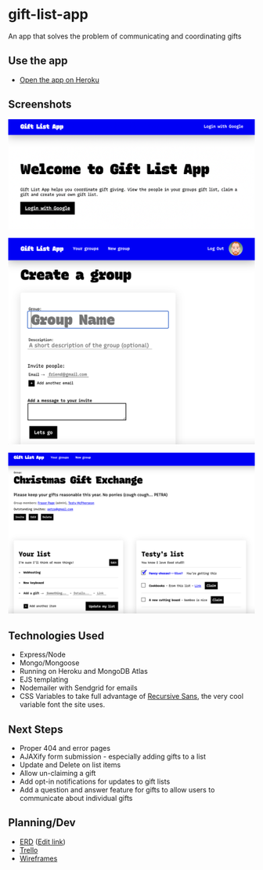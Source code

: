 # gift-list-app
An app that solves the problem of communicating and coordinating gifts

## Use the app
* [Open the app on Heroku](https://giftlists-app.herokuapp.com/)

## Screenshots
![home page](about/1.png)

![create a group](about/2.png)

![Viewing a group](about/3.png)

## Technologies Used
* Express/Node
* Mongo/Mongoose
* Running on Heroku and MongoDB Atlas
* EJS templating
* Nodemailer with Sendgrid for emails
* CSS Variables to take full advantage of [Recursive Sans](https://www.recursive.design/), the very cool variable font the site uses.

## Next Steps
* Proper 404 and error pages
* AJAXify form submission - especially adding gifts to a list
* Update and Delete on list items
* Allow un-claiming a gift
* Add opt-in notifications for updates to gift lists
* Add a question and answer feature for gifts to allow users to communicate about individual gifts

## Planning/Dev
* [ERD](https://lucid.app/lucidchart/285fbeb7-c562-41ac-862c-5b7ce53f4e46/view?page=0_0#) ([Edit link](https://lucid.app/lucidchart/285fbeb7-c562-41ac-862c-5b7ce53f4e46/edit?beaconFlowId=35D28D8593A7476E&page=0_0#))
* [Trello](https://trello.com/b/R3abJ3Ku/gift-app-development)
* [Wireframes](https://www.figma.com/file/Es42EQCISeqIXTWqvnghQp/Gift-app?node-id=0%3A1)

